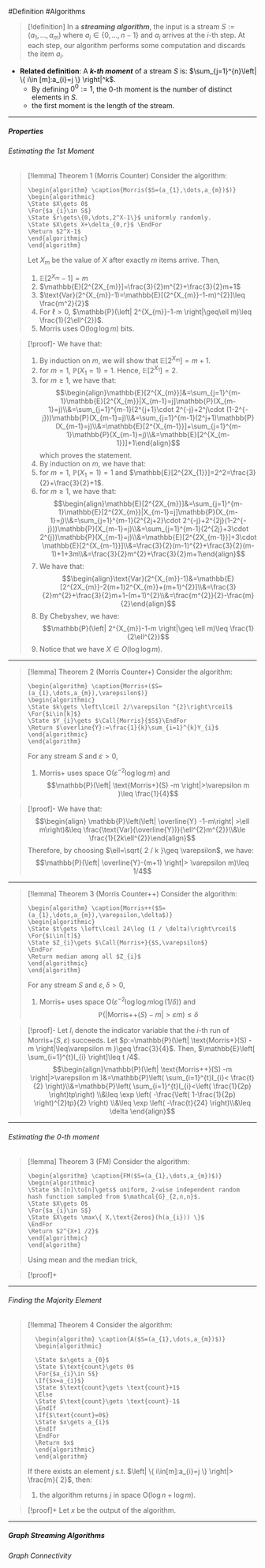 #Definition #Algorithms 

> [!definition]
> In a ***streaming algorithm***, the input is a stream $S:=(a_{1},\dots,a_{m})$ where $a_{i}\in\{0,\dots,n-1\}$ and $a_{i}$ arrives at the $i$-th step. At each step, our algorithm performs some computation and discards the item $a_{i}$.

- **Related definition**: A ***$k$-th moment*** of a stream $S$ is: $\sum_{j=1}^{n}\left| \{ i\in [m]:a_{i}=j \} \right|^k$.
	- By defining $0^0:=1$, the $0$-th moment is the number of distinct elements in $S$.
	- the first moment is the length of the stream.

---
##### Properties

###### Estimating the 1st Moment
> [!lemma] Theorem 1 (Morris Counter)
> Consider the algorithm: 
>    ```pseudo
>    \begin{algorithm} \caption{Morris($S=(a_{1},\dots,a_{m})$)} 
>    \begin{algorithmic}
>    \State $X\gets 0$
>    \For{$a_{i}\in S$}
>    \State $r\gets\{0,\dots,2^X-1\}$ uniformly randomly.
>    \State $X\gets X+\delta_{0,r}$ \EndFor
>	\Return $2^X-1$
>    \end{algorithmic}
>    \end{algorithm}
>    ```
>    Let $X_{m}$ be the value of $X$ after exactly $m$ items arrive. Then,
>    1. $\mathbb{E}[2^{X_{m}}-1]=m$
>    2. $\mathbb{E}[2^{2X_{m}}]=\frac{3}{2}m^{2}+\frac{3}{2}m+1$
>    3. $\text{Var}(2^{X_{m}}-1)=\mathbb{E}[(2^{X_{m}}-1-m)^{2}]\leq \frac{m^2}{2}$
>    4. For $\ell>0$, $\mathbb{P}(\left| 2^{X_{m}}-1-m \right|\geq\ell m)\leq \frac{1}{2\ell^{2}}$.
>    5. $\text{Morris}$ uses $\text{O}(\log \log m)$ bits. 

> [!proof]-
> We have that:
> 1. By induction on $m$, we will show that $\mathbb{E}[2^{X_{m}}]=m+1$. 
> 	1. for $m=1$, $\mathbb{P}(X_{1}=1)=1$. Hence, $\mathbb{E}[2^{X_{1}}]=2.$
> 	2. for $m\geq 1$, we have that: $$\begin{align}\mathbb{E}[2^{X_{m}}]&=\sum_{j=1}^{m-1}\mathbb{E}[2^{X_{m}}|X_{m-1}=j]\mathbb{P}(X_{m-1}=j)\\&=\sum_{j=1}^{m-1}(2^{j+1}\cdot 2^{-j}+2^j\cdot (1-2^{-j}))\mathbb{P}(X_{m-1}=j)\\&=\sum_{j=1}^{m-1}(2^j+1)\mathbb{P}(X_{m-1}=j)\\&=\mathbb{E}[2^{X_{m-1}}]+\sum_{j=1}^{m-1}\mathbb{P}(X_{m-1}=j)\\&=\mathbb{E}[2^{X_{m-1}}]+1\end{align}$$which proves the statement.
> 2. By induction on $m$, we have that:
> 	1. for $m=1$, $\mathbb{P}(X_{1}=1)=1$ and $\mathbb{E}[2^{2X_{1}}]=2^2=\frac{3}{2}+\frac{3}{2}+1$.
> 	2. for $m\geq 1$, we have that: $$\begin{align}\mathbb{E}[2^{2X_{m}}]&=\sum_{j=1}^{m-1}\mathbb{E}[2^{2X_{m}}|X_{m-1}=j]\mathbb{P}(X_{m-1}=j)\\&=\sum_{j=1}^{m-1}(2^{2j+2}\cdot 2^{-j}+2^{2j}(1-2^{-j}))\mathbb{P}(X_{m-1}=j)\\&=\sum_{j=1}^{m-1}(2^{2j}+3\cdot 2^{j})\mathbb{P}(X_{m-1}=j)\\&=\mathbb{E}[2^{2X_{m-1}}]+3\cdot \mathbb{E}[2^{X_{m-1}}]\\&=\frac{3}{2}(m-1)^{2}+\frac{3}{2}(m-1)+1+3m\\&=\frac{3}{2}m^{2}+\frac{3}{2}m+1\end{align}$$
> 3. We have that: $$\begin{align}\text{Var}(2^{X_{m}}-1)&=\mathbb{E}[2^{2X_{m}}-2(m+1)2^{X_{m}}+(m+1)^{2}]\\&=\frac{3}{2}m^{2}+\frac{3}{2}m+1-(m+1)^{2}\\&=\frac{m^{2}}{2}-\frac{m}{2}\end{align}$$
> 4. By Chebyshev, we have:$$\mathbb{P}(\left| 2^{X_{m}}-1-m \right|\geq \ell m)\leq \frac{1}{2\ell^{2}}$$
> 5. Notice that we have $X\in O(\log\log m)$.
---
> [!lemma] Theorem 2 (Morris Counter+)
> Consider the algorithm: 
>    ```pseudo
>    \begin{algorithm} \caption{Morris+($S=(a_{1},\dots,a_{m}),\varepsilon$)} 
>    \begin{algorithmic}
>    \State $k\gets \left\lceil 2/\varepsilon ^{2}\right\rceil$
>    \For{$i\in[k]$}
>    \State $Y_{i}\gets $\Call{Morris}{$S$}\EndFor
>    \Return $\overline{Y}:=\frac{1}{k}\sum_{i=1}^{k}Y_{i}$
>    \end{algorithmic}
>    \end{algorithm}
>    ```
>    For any stream $S$ and $\varepsilon>0$, 
>    1. $\text{Morris+}$ uses space $\text{O}(\varepsilon^{-2}\log \log m)$ and $$\mathbb{P}(\left| \text{Morris+}(S) -m \right|>\varepsilon m )\leq \frac{1}{4}$$

> [!proof]-
> We have that: $$\begin{align} \mathbb{P}\left(\left| \overline{Y} -1-m\right| >\ell m\right)&\leq \frac{\text{Var}(\overline{Y})}{\ell^{2}m^{2}}\\&\le \frac{1}{2k\ell^{2}}\end{align}$$Therefore, by choosing $\ell=\sqrt{ 2 / k }\geq \varepsilon$, we have: $$\mathbb{P}(\left| \overline{Y}-(m+1) \right|> \varepsilon m)\leq 1/4$$
---
> [!lemma] Theorem 3 (Morris Counter++)
> Consider the algorithm: 
>    ```pseudo
>    \begin{algorithm} \caption{Morris++($S=(a_{1},\dots,a_{m}),\varepsilon,\delta$)} 
>    \begin{algorithmic}
>    \State $t\gets \left\lceil 24\log (1 / \delta)\right\rceil$
>    \For{$i\in[t]$}
>    \State $Z_{i}\gets $\Call{Morris+}{$S,\varepsilon$}
>    \EndFor
>    \Return median among all $Z_{i}$
>    \end{algorithmic}
>    \end{algorithm}
>    ```
>    For any stream $S$ and $\varepsilon,\delta>0$, 
>    1. $\text{Morris+}$ uses space $\text{O}(\varepsilon^{-2}\log \log m\log(1 / \delta))$ and $$\mathbb{P}(\left| \text{Morris++}(S) -m \right|>\varepsilon m )\leq \delta$$

> [!proof]-
> Let $I_{i}$ denote the indicator variable that the $i$-th run of $\text{Morris+}(S,\varepsilon)$ succeeds. Let $p:=\mathbb{P}(\left| \text{Morris+}(S) -m \right|\leq\varepsilon m )\geq \frac{3}{4}$. Then, $\mathbb{E}\left[ \sum_{i=1}^{t}I_{i} \right]\leq t /4$. $$\begin{align}\mathbb{P}(\left| \text{Morris++}(S) -m \right|>\varepsilon m )&=\mathbb{P}\left( \sum_{i=1}^{t}I_{i}< \frac{t}{2} \right)\\&=\mathbb{P}\left( \sum_{i=1}^{t}I_{i}<\left( \frac{1}{2p} \right)tp\right) \\&\leq \exp \left( -\frac{\left( 1-\frac{1}{2p} \right)^{2}tp}{2} \right) \\&\leq \exp \left( -\frac{t}{24} \right)\\&\leq \delta  \end{align}$$
---
###### Estimating the 0-th moment

> [!lemma] Theorem 3 (FM)
> Consider the algorithm:
>    ```pseudo
>    \begin{algorithm} \caption{FM($S=(a_{1},\dots,a_{m})$)} 
>    \begin{algorithmic}
>    \State $h:[n]\to[n]\gets$ uniform, 2-wise independent random hash function sampled from $\mathcal{G}_{2,n,n}$.
>    \State $X\gets 0$
>    \For{$a_{i}\in S$}
>    \State $X\gets \max\{ X,\text{Zeros}(h(a_{i})) \}$
>    \EndFor
>    \Return $2^{X+1 /2}$
>    \end{algorithmic}
>    \end{algorithm}
>    ```
>    Using mean and the median trick, 

> [!proof]+

---
###### Finding the Majority Element
> [!lemma] Theorem 4
> Consider the algorithm:
>  ```pseudo
>    \begin{algorithm} \caption{A($S=(a_{1},\dots,a_{m})$)} 
>    \begin{algorithmic}
>    
>    \State $x\gets a_{0}$
>    \State $\text{count}\gets 0$
>    \For{$a_{i}\in S$}
>    \If{$x=a_{i}$}
>    \State $\text{count}\gets \text{count}+1$
>    \Else
>    \State $\text{count}\gets \text{count}-1$
>    \EndIf
>    \If{$\text{count}=0$}
>    \State $x\gets a_{i}$
>    \EndIf
>    \EndFor
>    \Return $x$
>    \end{algorithmic}
>    \end{algorithm}
>    ```
>    If there exists an element $j$ s.t. $\left| \{ i\in[m]:a_{i}=j \} \right|> \frac{m}{ 2}$, then:
>    1. the algorithm returns $j$ in space $\text{O}(\log n+\log m)$.

> [!proof]+
> Let $x$ be the output of the algorithm. 

---
##### Graph Streaming Algorithms
###### Graph Connectivity
